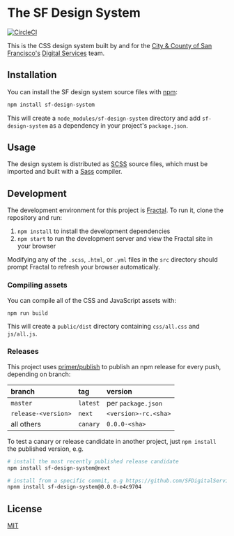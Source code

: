 # The SF Design System

[![CircleCI](https://circleci.com/gh/SFDigitalServices/sf-design-system/tree/master.svg?style=shield)](https://circleci.com/gh/SFDigitalServices/sf-design-system/tree/master)

This is the CSS design system built by and for the [City & County of San Francisco's][sfgov] [Digital Services] team.

## Installation

You can install the SF design system source files with [npm]:

```sh
npm install sf-design-system
```

This will create a `node_modules/sf-design-system` directory and add `sf-design-system` as a dependency in your project's `package.json`.

## Usage

The design system is distributed as [SCSS] source files, which must be imported and built with a [Sass] compiler.

## Development

The development environment for this project is [Fractal](https://fractal.build/). To run it, clone the repository and run:

1. `npm install` to install the development dependencies
2. `npm start` to run the development server and view the Fractal site in your browser

Modifying any of the `.scss`, `.html`, or `.yml` files in the `src` directory should prompt Fractal to refresh your browser automatically.

### Compiling assets

You can compile all of the CSS and JavaScript assets with:

```
npm run build
```

This will create a `public/dist` directory containing `css/all.css` and `js/all.js`.

### Releases

This project uses [primer/publish] to publish an npm release for every push, depending on branch:

| branch | tag | version |
| :----- | :-- | :------ |
| `master` | `latest` | per `package.json` |
| `release-<version>` | `next` | `<version>-rc.<sha>` |
| all others | `canary` | `0.0.0-<sha>` |

To test a canary or release candidate in another project, just `npm install` the published version, e.g.

```sh
# install the most recently published release candidate
npm install sf-design-system@next

# install from a specific commit, e.g https://github.com/SFDigitalServices/sf-design-system/commit/e4c9704
npnm install sf-design-system@0.0.0-e4c9704
```

## License
[MIT](./LICENSE)

[sfgov]: https://sf.gov/
[digital services]: https://digitalservices.sfgov.org/
[sass]: https://sass-lang.com/
[scss]: https://sass-lang.com/documentation/syntax#scss
[npm]: https://docs.npmjs.com/about-npm/
[primer/publish]: https://github.com/primer/publish#readme
